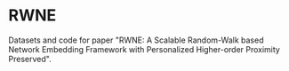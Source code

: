# RWNE
Datasets and code for paper "RWNE: A Scalable Random-Walk based Network Embedding Framework with Personalized Higher-order Proximity Preserved".
